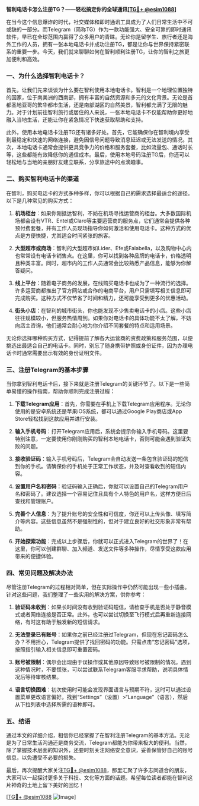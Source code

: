 **智利电话卡怎么注册TG？——轻松搞定你的全球通讯[[TG💪+ @esim1088](https://t.me/s/esim1088)]**

在当今这个信息爆炸的时代，社交媒体和即时通讯工具成为了人们日常生活中不可或缺的一部分。而Telegram（简称TG）作为一款功能强大、安全可靠的即时通讯软件，早已在全球范围内赢得了众多用户的青睐。无论你是留学生、旅行者还是海外工作的人员，拥有一张本地电话卡并成功注册TG，都是让你与世界保持紧密联系的重要一步。今天，我们就来聊聊如何在智利顺利注册TG，让你的智利之旅更加便利和高效。

### 一、为什么选择智利电话卡？

首先，让我们先来谈谈为什么要在智利使用本地电话卡。智利是一个地理位置独特的国家，位于南美洲的西南部，拥有丰富的自然资源和多元的文化背景。无论是首都圣地亚哥的繁华都市生活，还是南部湖区的自然美景，智利都充满了无限的魅力。对于计划前往智利旅行或居住的人来说，一张本地电话卡不仅能帮助你更好地融入当地生活，还能让你在紧急情况下快速获取帮助和支持。

此外，使用本地电话卡注册TG还有诸多好处。首先，它能确保你在智利境内享受到最稳定和快速的网络连接，避免因信号问题导致消息延迟或无法发送的情况。其次，本地电话卡通常会提供更具竞争力的价格和服务套餐，比如流量包、通话时长等，这些都能有效降低你的通信成本。最后，使用本地号码注册TG后，你还可以轻松地与当地的亲朋好友建立联系，分享旅途中的点滴趣事。

### 二、购买智利电话卡的渠道

在智利，购买电话卡的方式多种多样，你可以根据自己的需求选择最适合的途径。以下是几种常见的购买方式：

1. **机场柜台**：如果你刚抵达智利，不妨在机场寻找运营商的柜台。大多数国际机场都会设有VTR、Entel或Claro等主要运营商的服务点，它们通常会提供各种预付费套餐，并有工作人员现场指导你如何激活和使用电话卡。这种方式的优点是方便快捷，尤其适合时间紧张的旅客。

2. **大型超市或商场**：智利的大型超市如Lider、Efe或Falabella，以及购物中心内也常常设有电话卡销售点。在这里，你可以找到各种品牌的电话卡，价格透明且种类丰富。同时，超市内的工作人员通常会比较熟悉产品信息，能够为你解答疑问。

3. **线上平台**：随着电子商务的发展，在线购买电话卡也成为了一种流行的选择。许多运营商都推出了官方网站或合作的电商平台，用户只需填写相关信息即可完成购买。这种方式不仅节省了时间和精力，还可能享受到更多的优惠活动。

4. **街头小店**：在智利的城市街头，你也能发现不少售卖电话卡的小店。这些小店往往规模较小，但服务热情周到。如果你对电话卡的具体功能不太了解，不妨向店主咨询，他们通常会耐心地为你介绍不同套餐的特点和适用场景。

无论你选择哪种购买方式，记得提前了解各大运营商的资费政策和服务范围，以便挑选出最适合自己的电话卡。同时，别忘了随身携带护照或身份证件，因为办理电话卡时通常需要出示有效的身份证明文件。

### 三、注册Telegram的基本步骤

当你拿到智利电话卡后，接下来就是注册Telegram的关键环节了。以下是一些简单易懂的操作指南，帮助你顺利完成注册过程：

1. **下载Telegram应用**：首先，你需要在手机上下载Telegram应用程序。无论你使用的是安卓系统还是苹果iOS系统，都可以通过Google Play商店或App Store轻松找到这款应用并进行安装。

2. **输入手机号码**：打开Telegram应用后，系统会提示你输入手机号码。这里要特别注意，一定要使用你刚刚购买的智利本地电话卡，否则可能会遇到验证失败的问题。

3. **接收验证码**：输入手机号码后，Telegram会自动发送一条包含验证码的短信到你的手机。请确保你的手机处于正常工作状态，并及时查看收到的短信内容。

4. **设置用户名和密码**：验证码输入正确后，你就可以设置自己的Telegram用户名和密码了。建议选择一个容易记住且具有个人特色的用户名，这样方便日后查找和管理账户。

5. **完善个人信息**：为了提升账号的安全性和可信度，你还可以上传头像、填写简介等内容。这些信息虽然不是强制性的，但对于建立良好的社交形象非常有帮助。

6. **开始探索功能**：完成以上步骤后，你就可以正式进入Telegram的世界了！在这里，你可以创建群聊、加入频道、发送文件等多种操作，尽情享受这款应用带来的便捷体验。

### 四、常见问题及解决办法

尽管注册Telegram的过程相对简单，但在实际操作中仍然可能出现一些小插曲。针对这些问题，我们整理了一些实用的解决方案，供你参考：

1. **验证码未收到**：如果长时间没有收到验证码短信，请检查手机是否处于静音模式或者网络连接是否正常。此外，也可以尝试切换至飞行模式后再重新连接网络，有时这有助于触发新的短信请求。

2. **无法登录已有账号**：如果你之前已经注册过Telegram，但现在忘记密码怎么办？不用担心，Telegram提供了找回密码的功能。只需点击“忘记密码”选项，按照指引输入相关信息即可重置密码。

3. **账号被限制**：偶尔会出现由于误操作或其他原因导致账号被限制的情况。遇到这种情况时，不要慌张，可以尝试联系Telegram客服寻求帮助，说明具体情况后等待审核结果。

4. **语言切换困难**：初次使用时可能会发现界面语言与预期不符，这时可以通过设置菜单更改语言偏好。找到“Settings”（设置）>“Language”（语言），然后从下拉列表中选择所需的语种即可。

### 五、结语

通过本文的详细介绍，相信你已经掌握了在智利注册Telegram的基本方法。无论是为了日常生活沟通还是商务交流，Telegram都能为你带来极大的便利。当然，除了掌握技术层面的知识外，还要时刻关注网络安全意识，妥善保管好自己的账号信息，以免遭受不必要的损失。

最后，再次提醒大家关注[TG💪+ @esim1088](https://t.me/s/esim1088)，那里汇聚了许多志同道合的朋友，大家可以一起探讨更多关于科技、文化等方面的话题。希望每位读者都能在智利这片神奇的土地上留下美好的回忆！

[[TG💪+ @esim1088](https://t.me/s/esim1088) ![Image](https://i.postimg.cc/4NQfJmqS/Snipaste-2025-05-13-00-14-12.png)]